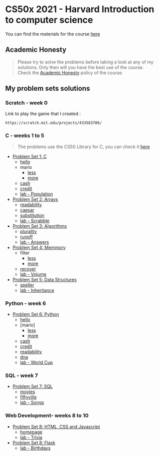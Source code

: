 # CS50x 2021 - Harvard Introduction to computer science 
You can find the materials for the course [here](https://cs50.harvard.edu/x)

## Academic Honesty
> Please try to solve the problems before taking a look at any of my solutions. Only then will you have the best use of the course.
<br/>Check the [Academic Honesty](https://cs50.harvard.edu/x/2020/honesty/) policy of the course.

## My problem sets solutions

### Scratch - week 0
Link to play the game that I created :
```
https://scratch.mit.edu/projects/433583706/
```

### C - weeks 1 to 5
> The problems use the CS50 Library for C, you can check it [here](https://github.com/cs50/libcs50)
- [Problem Set 1: C](/pset1)
  * [hello](/pset1/hello.c)
  * mario
    + [less](/pset1/mario_less.c)
    + [more](/pset1/mario_more.c)
  * [cash](/pset1/cash.c)
  * [credit](/pset1/credit.c)
  * [lab - Population](/labs/lab1)
- [Problem Set 2: Arrays](/pset2)
  * [readability](/pset2/readability.c)
  * [caesar](/pset2/caesar.c)
  * [substitution](/pset2/substitution.c)
  * [lab - Scrabble](/labs/lab2)
- [Problem Set 3: Algorithms](/pset3)
  * [plurality](/pset3/plurality.c)
  * [runoff](/pset3/runoff.c)
  * [lab - Answers](/labs/lab3)
- [Problem Set 4: Memmory](/pset4)
  * filter
    + [less](/pset4/filter_less)
    + [more](/pset4/filter_more)
  * [recover](/pset4/recover)
  * [lab - Volume](/labs/lab4)
- [Problem Set 5: Data Structures](/pset5)
  * [speller](/pset5/speller.c)
  * [lab - Inheritance](/labs/lab5)
 
### Python - week 6 
- [Problem Set 6: Python](/pset6)
  * [hello](/pset6/hello.py)
  * [mario]
    + [less](/pset6/mario_less.py)
    + [more](/pset6/mario_more.py)
  * [cash](/pset6/cash.py)
  * [credit](/pset6/credit.py)
  * [readability](/pset6/readability.py)
  * [dna](/pset6/dna)
  * [lab - World Cup](/labs/lab6)
 
### SQL - week 7
- [Problem Set 7: SQL](/pset7)
  * [movies](/pset7/movies)
  * [fiftyville](/pset7/fiftyville)
  * [lab - Songs](/labs/lab7)
  
### Web Development- weeks 8 to 10
- [Problem Set 8: HTML, CSS and Javascript](/pset8)
  * [homepage](/pset8/homepage)
  * [lab - Trivia](/labs/lab8)
- [Problem Set 8: Flask](/pset9)
  * [lab - Birthdays](/labs/lab9)
